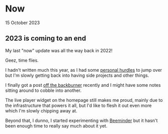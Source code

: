 # Now
15 October 2023

## 2023 is coming to an end

My last &#34;now&#34; update was all the way back in 2022!

Geez, time flies.

I hadn&#39;t written much this year, as I had some [personal hurdles](/blog/i-dont-identify-as-anxious) to jump over but I&#39;m slowly getting back into having side projects and other things.

I finally got a post [off the backburner](/blog/spreadsheet-to-visualisation) recently and I might have some notes sitting around to cobble into another.

The live player widget on the homepage still makes me proud, mainly due to the infrastructure that powers it all, but I&#39;d like to flesh it out even more which I&#39;m slowly chipping away at.

Beyond that, I dunno, I started experimenting with [Beeminder](https://www.beeminder.com/) but it hasn&#39;t been enough time to really say much about it yet.